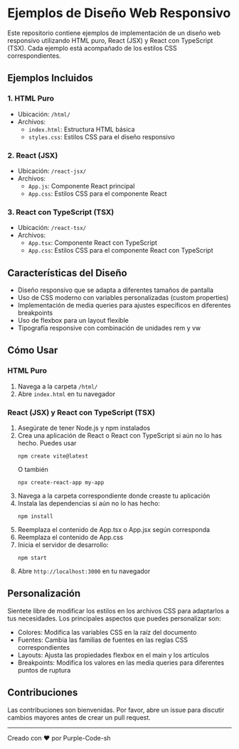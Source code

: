 # Ejemplos de Diseño Web Responsivo

Este repositorio contiene ejemplos de implementación de un diseño web responsivo utilizando HTML puro, React (JSX) y React con TypeScript (TSX). Cada ejemplo está acompañado de los estilos CSS correspondientes.

## Ejemplos Incluidos

### 1. HTML Puro
- Ubicación: `/html/`
- Archivos: 
  - `index.html`: Estructura HTML básica
  - `styles.css`: Estilos CSS para el diseño responsivo

### 2. React (JSX)
- Ubicación: `/react-jsx/`
- Archivos:
  - `App.js`: Componente React principal
  - `App.css`: Estilos CSS para el componente React

### 3. React con TypeScript (TSX)
- Ubicación: `/react-tsx/`
- Archivos:
  - `App.tsx`: Componente React con TypeScript
  - `App.css`: Estilos CSS para el componente React con TypeScript

## Características del Diseño

- Diseño responsivo que se adapta a diferentes tamaños de pantalla
- Uso de CSS moderno con variables personalizadas (custom properties)
- Implementación de media queries para ajustes específicos en diferentes breakpoints
- Uso de flexbox para un layout flexible
- Tipografía responsive con combinación de unidades rem y vw

## Cómo Usar

### HTML Puro
1. Navega a la carpeta `/html/`
2. Abre `index.html` en tu navegador

### React (JSX) y React con TypeScript (TSX)
1. Asegúrate de tener Node.js y npm instalados
2. Crea una aplicación de React o React con TypeScript si aún no lo has hecho. Puedes usar 
   ```
   npm create vite@latest
   ```
   O también
   ```
   npx create-react-app my-app
   ```
3. Navega a la carpeta correspondiente donde creaste tu aplicación
4. Instala las dependencias si aún no lo has hecho:
   ```
   npm install
   ```
5. Reemplaza el contenido de App.tsx o App.jsx según corresponda
6. Reemplaza el contenido de App.css
7. Inicia el servidor de desarrollo:
   ```
   npm start
   ```
8. Abre `http://localhost:3000` en tu navegador

## Personalización

Sientete libre de modificar los estilos en los archivos CSS para adaptarlos a tus necesidades. Los principales aspectos que puedes personalizar son:

- Colores: Modifica las variables CSS en la raíz del documento
- Fuentes: Cambia las familias de fuentes en las reglas CSS correspondientes
- Layouts: Ajusta las propiedades flexbox en el main y los artículos
- Breakpoints: Modifica los valores en las media queries para diferentes puntos de ruptura

## Contribuciones

Las contribuciones son bienvenidas. Por favor, abre un issue para discutir cambios mayores antes de crear un pull request.

---

Creado con ❤️ por Purple-Code-sh
